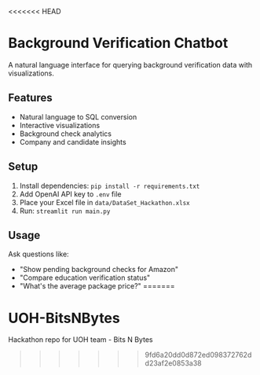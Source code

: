 <<<<<<< HEAD
# Background Verification Chatbot

A natural language interface for querying background verification data with visualizations.

## Features
- Natural language to SQL conversion
- Interactive visualizations
- Background check analytics
- Company and candidate insights

## Setup
1. Install dependencies: `pip install -r requirements.txt`
2. Add OpenAI API key to `.env` file
3. Place your Excel file in `data/DataSet_Hackathon.xlsx`
4. Run: `streamlit run main.py`

## Usage
Ask questions like:
- "Show pending background checks for Amazon"
- "Compare education verification status"
- "What's the average package price?"
=======
# UOH-BitsNBytes
Hackathon repo for UOH team - Bits N Bytes
>>>>>>> 9fd6a20dd0d872ed098372762dd23af2e0853a38
